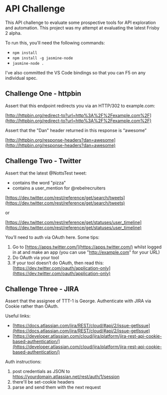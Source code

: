 # API Challenge

This API challenge to evaluate some prospective tools for API exploration and automation. This project was my attempt at evaluating the latest Frisby 2 alpha.

To run this, you'll need the following commands:
* `npm install`
* `npm install -g jasmine-node`
* `jasmine-node .`

I've also committed the VS Code bindings so that you can F5 on any individual spec.

## Challenge One - httpbin

Assert that this endpoint redirects you via an HTTP/302 to example.com:

[http://httpbin.org/redirect-to?url=http%3A%2F%2Fexample.com%2F](http://httpbin.org/redirect-to?url=http%3A%2F%2Fexample.com%2F)

Assert that the "Dan" header returned in this response is “awesome”

[http://httpbin.org/response-headers?dan=awesome](http://httpbin.org/response-headers?dan=awesome)

## Challenge Two - Twitter

Assert that the latest @NottsTest tweet: 

* contains the word "pizza"
* contains a user_mention for @rebelrecruiters

[https://dev.twitter.com/rest/reference/get/search/tweets](https://dev.twitter.com/rest/reference/get/search/tweets)

or

[https://dev.twitter.com/rest/reference/get/statuses/user_timeline](https://dev.twitter.com/rest/reference/get/statuses/user_timeline)

You’ll need to auth via OAuth here. Some tips:

1. Go to [https://apps.twitter.com/](https://apps.twitter.com/) whilst logged in at and make an app (you can use "http://example.com" for your URL)
2. Do OAuth via your tool
3. If your tool doesn’t do OAuth, then read this: [https://dev.twitter.com/oauth/application-only](https://dev.twitter.com/oauth/application-only)

## Challenge Three - JIRA

Assert that the assignee of TTT-1 is George. Authenticate with JIRA via Cookie rather than OAuth.

Useful links:
* [https://docs.atlassian.com/jira/REST/cloud/#api/2/issue-getIssue](https://docs.atlassian.com/jira/REST/cloud/#api/2/issue-getIssue)
* [https://developer.atlassian.com/cloud/jira/platform/jira-rest-api-cookie-based-authentication/](https://developer.atlassian.com/cloud/jira/platform/jira-rest-api-cookie-based-authentication/)

Auth instructions:
1. post credentials as JSON to https://yourdomain.atlassian.net/rest/auth/1/session
2. there'll be set-cookie headers
3. parse and send them with the next request
